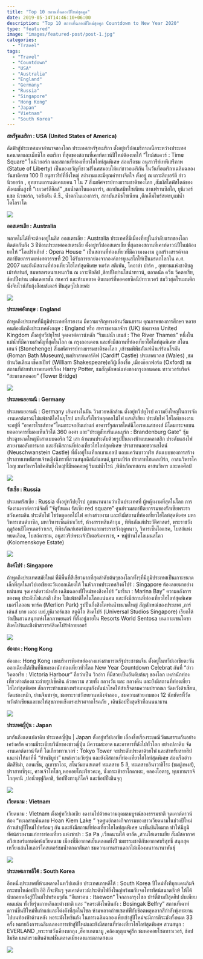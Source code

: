```yaml
---
title: "Top 10 สถานที่ฉลองปีใหม่สุดคูล"
date: 2019-05-14T14:46:10+06:00
description: "Top 10 สถานที่ฉลองปีใหม่สุดคูล Countdown to New Year 2020"
type: "featured"
image: "images/featured-post/post-1.jpg"
categories: 
  - "Travel"
tags:
  - "Travel"
  - "Countdown"
  - "USA"
  - "Australia"
  - "England"
  - "Germany"
  - "Russia"
  - "Singapore"
  - "Hong Kong"
  - "Japan"
  - "Vietnam"
  - "South Korea"
---
```



**สหรัฐอเมริกา : USA (United States of America)**

 ลัดฟ้าสู่ประเทศมหาอำนาจของโลก ประเทศสหรัฐอเมริกา ตั้งอยู่ทวีปอเมริกาเหนือระหว่างประเทศแคนาดาและเม็กซิโก อเมริกา  ที่สุดของสถานที่เคาท์ดาวน์ปีใหม่ต้องยกให้ “ไทม์สแควร์ : Time Square” ในนิวยอร์ก และสถานที่ท่องเที่ยวไฮไลท์สุดพิเศษ  ล่องเรือชม อนุสาวรีย์เทพีเสรีภาพ (Statue of Liberty) เป็นของขวัญที่ชาวฝรั่งเศสมอบให้แก่ชาวอเมริกัน ในวันที่อเมริกาเฉลิมฉลองวันชาติครบ 100 ปี อนุสาวรีย์ที่ยิ่งใหญ่ สง่างามและมีคุณค่าทางจิตใจ ตั้งอยู่ ณ เกาะลิเบอร์ตี อ่าวนิวยอร์ก , อุทยานแกรนด์แคนยอน 1 ใน 7 สิ่งมหัศจรรย์ทางธรรมชาติของโลก ,สัมผัสไลฟ์สไตล์ของสังคมชั้นสูงที่ “เบเวอร์ลีฮิลส์”  ,ชมน้ำตกไนแองการ่า, สถาบันสมิทโซเนียน ซานฟรานซิสโก,  ยูนิเวอร์แซล นิวยอร์ก, วอชิงตัน ดี.ซี., น้ำตกไนแองการ่า, สถาบันสมิธโซเนียน ,ตึกเอ็มไพร์สเตท,แม่น้ำโคโลราโด

![](../images/featured-post/top-10-count-down/1.jpg)

**ออสเตรเลีย :  Australia**

พลาดไม่ได้ที่จะต้องอยู่ในลิส ออสเตรเลีย : Australia ประเทศที่มีเมืองที่อยู่ในลำดับแรกของโลก ติดต่อกันถึง 3 ปีซ้อนประเทศออสเตรเลีย ตั้งอยู่ทวีปออสเตรเลีย  ที่สุดของสถานที่เคาท์ดาวน์ปีใหม่ต้องยกให้ “โอเปร่าเฮ้าส์ : Opera House ” เป็นสถานที่ท่องเที่ยวที่มีความงดงาม ถูกสร้างสรรค์จากสถาปัตยกรรมแห่งศตวรรษที่ 20 ได้รับการยกย่องจากองค์การยูเนสโกให้เป็นมรดกโลกใน ค.ศ. 2007 และยังมีสถานที่ท่องเที่ยวไฮไลท์สุดพิเศษ   พอร์ต สตีเฟ่น, โคอาล่า ปาร์ค , อุทยานแห่งชาติบลูเม้าท์เท่นส์, ชมพาเหรดนกเพนกวิน ณ เกาะฟิลลิป ,ช้อปปิ้งย่านไชน่าทาวน์, ตลาดนัด ควีน วิคตอเรีย, ช้อปปิ้งย่าน เฟดเดอเรชั่น สแควร์ และห้ามพลาด ดินเนอร์ที่หอคอยซิดนีย์ทาวเวอร์ ชมวิวสุดโรแมนติก นั่งจิบไวน์กับกุ้งล็อบส์เตอร์ ฟินสุดๆไปเลยค่ะ

![](../images/featured-post/top-10-count-down/2.jpg)

**ประเทศอังกฤษ : England**

ถ้าพูดถึงประเทศที่มีภูมิประเทศที่สวยงาม มีความเจริญทางด้านวัฒนธรรม คุณภาพของการศึกษา  หลายคนต้องนึกถึงประเทศอังกฤษ : England หรือ สหราชอาณาจักร (UK) ย่อมาจาก United Kingdom ตั้งอยู่ทวีปยุโรป จุดเคาต์ดาวน์หลัก “ริมแม่น้ำ เธมส์ : The River Thames” หนึ่งในแม่น้ำที่มีความสำคัญที่สุดในโลก ณ กรุงลอนดอน และยังมีสถานที่ท่องเที่ยวไฮไลท์สุดพิเศษ  สโตนเฮนจ์ (Stonehenge) สิ่งมหัศจรรย์ทางธรรมชาติของโลก ,เข้าชมพิพิธภัณฑ์นํ้าแร่ร้อนโรมัน (Roman Bath Museum),ชมปราสาทคาร์ดิฟ (Cardiff Castle) ประเทศเวลส (Wales) ,ชมบ้านวิลเลียม เช็คสเปียร์ (William Shakespeare)กวีผู้เลื่องชื่อ ,เมืองอ๊อกฟอร์ด (Oxford) ชมสถานทีถ่ายทําภาพยนตร์เรื่อง Harry Potter, ชมสัญลักษณ์แห่งของกรุงลอนดอน ทาวเวอร์บริดจ์ “สะพานหอคอย” (Tower Bridge)

![](../images/featured-post/top-10-count-down/3.jpg)

**ประเทศเยอรมนี : Germany**

ประเทศเยอรมนี : Germany เส้นทางในฝัน วิวสวยหลักล้าน ตั้งอยู่ทวีปยุโรป ความยิ่งใหญ่ในการจัดงานเคาต์ดาวน์ไม่แพ้ชาติใดในยุโรป มาเต็มทั้งโชว์พลุดอกไม้ไฟ แสงสีเสียง ประดับไฟ ไฮไลท์ของงานจะอยู่ที่ “อาคารไรชส์ทาค”โดมกระจกอันเก่าแก่ อาคารรัฐสภาสไตล์นีโอเรอเนสซองส์ มีโดมกระจกบนยอดอาคารที่มองเห็นวิวได้ 360 องศา และ”ประตูชัยบรันเดนบูร์ก :  Brandenburg Gate” ซุ้มประตูขนาดใหญ่มีเสาแบบดอริก 12 เสา ด้านบนประดับด้วยรูปปั้นนางฟ้าแบบคลาสสิก ประดับแสงไฟสวยงามอลังการมาก และยังมีสถานที่ท่องเที่ยวไฮไลท์สุดพิเศษ  ปราสาทนอยชวานชไตน์ (Neuschwanstein Castle) ที่ตั้งอยู่ในเทือกเขาแอลป์ แถบแคว้นบาวาเรีย ต้นแบบของการสร้างปราสาทเทพนิยายเจ้าหญิงนิทราที่สวนสนุกดิสนีย์แลนด์,นูเรมเบิร์ก ปราสาทไฮเดลเบิร์ก, อาสนวิหารโคโลญ มหาวิหารโกธิคอันยิ่งใหญ่ที่มีหอคอยคู่ ริมแม่น้ำไรน์ ,พิพิธภัณฑสถาน อาสนวิหาร และหอศิลป์

![](../images/featured-post/top-10-count-down/4.jpg)

**รัสเซีย : Russia**

ประเทศรัสเซีย : Russia ตั้งอยู่ทวีปยุโรป ถูกขนานนามว่าเป็นประเทศที่ ผู้หญิงงามที่สุดในโลก การจัดงานเคาต์ดาวน์จัดที่ “จัตุรัสแดง รัสเซีย red square” ศูนย์รวมสถาปัตยกรรมของรัสเซียพระราชวังเครมลิน ประดับไฟ โชว์พลุดอกไม้ไฟ อย่างสวยงาม และยังมีสถานที่ท่องเที่ยวไฮไลท์สุดพิเศษ  มหาวิหารเซนต์บาซิล, มหาวิหารเซ็นต์ซาเวียร์, ห้างสรรพสินค้ากุม , พิพิธภัณฑ์ประวัติศาสตร์, พระราชวังฤดูร้อนปีโตรเดอร์วาเรส, พิพิธภัณฑ์เฮอร์มิเทจและพระราชวังฤดูหนาว, วิหารเซ็นไอแซค, โบสถ์แห่งหยดเลือด, โบสถ์คาซาน, อนุสาวรีย์พระเจ้าปีเตอร์มหาราช, • หมู่บ้านโคโลเมนสโคว (Kolomenskoye Estate) 

![](../images/featured-post/top-10-count-down/5.jpg)

**สิงค์โปร์ : Singapore**

ถ้าพูดถึงประเทศสมัยใหม่ ที่มีพื้นที่สีเขียวมากที่สุดลำดับต้นๆของโลกทั้งๆที่มีภูมิประเทศเป็นเกาะขนาดเล็กที่สุดในทวีปเอเชียตะวันออกเฉียงใต้ ในหัวภาพประเทศสิงค์โปร์ : Singapore ต้องลอยมาอย่างเเน่นอน จุดเคาต์ดาวน์หลัก เฉลิมฉลองปีใหม่ของสิงคโปร์  “มารีนา : Marina Bay” ความอลังการของพลุ ประดับไฟแสงสี เสียง ไม่เเพ้ชาติใดในโลกแน่นอน และยังมีสถานที่ท่องเที่ยวไฮไลท์สุดพิเศษ  เมอร์ไลออน พาร์ค (Merlion Park) รูปปั้นกึ่งสิงโตพ่นน้ำขนาดใหญ่ สัญลักษณ์ของประเทศ ,การ์เด้นส์ บาย เดอะ เบย์,ยูนิเวอร์แซล สตูดิโอ สิงคโปร์ (Universal Studios Singapore) เรียกได้ว่าเป็นสวนสนุกแห่งโลกภาพยนตร์ ที่ตั้งอยู่ภายใน Resorts World Sentosa บนเกาะเซนโตซาสิงคโปร์และชิงช้าสวรรค์สิงคโปร์ฟลายเออร์

![](../images/featured-post/top-10-count-down/6.jpg)

**ฮ่องกง : Hong Kong**

  ฮ่องกง: Hong Kong เขตบริหารพิเศษฮ่องกงแห่งสาธารณรัฐประชาชนจีน ตั้งอยู่ในทวีปเอเชียตะวันออกเฉียงใต้เป็นที่นิยมของนักท่องเที่ยวทั่วโลก New Year Countdown Celebrat กันที่ “อ่าววิคตอเรีย : Victoria Harbour” ถือว่าเป็น วิวอ่าว ที่มีสวยเป็นอันดับต้นๆ ของโลก เหล่านักท่องเที่ยวต่างต้องเเวะถ่ายรูปเช็คอิน ด้วยความ สวยทั้ง กลางวัน และ กลางคืน  และยังมีสถานที่ท่องเที่ยวไฮไลท์สุดพิเศษ  สักการะท่านแชกงพร้อมหมุนกังหันนำโชคให้สำเร็จตามความปราถณา วัดหวังต้าเซียน, วัดแชกงหมิว, ย่านจิมซาจุ่ย, ชมพระราชวังหยวนหมิงจำลอง , ชมความสวยงามของ 12 นักษัตรทีี่วัดหวังต้าเซียนและขอให้สุขภาพแข็งแรงปราศจากโรคภัย , เดินช้อปปิ้งสุดชิวที่ถนนนาธาน

  ![](../images/featured-post/top-10-count-down/7.jpg)

  **ประเทศญี่ปุ่น : Japan**

  มากันถึงแดนปลาดิบ ประเทศญี่ปุ่น | Japan ตั้งอยู่ทวีปเอเชีย เลื่องชื่อเรื่องระเพณีวัฒนธรรมกันอย่างเคร่งครัด ความมีระเบียบวินัยของชาวญี่ปุ่น มีความสะอาด และอาหารที่ดังไปทั่วโลก อย่างปลาดิบ จัดงานเคาต์ดาวน์จัดที่ โตเกียวทาวเวอร์ : Tokyo Tower จะประดับประดาด้วยไฟ และสำหรับสายฮิปแนะนำให้มาที่นี่ “ย่านชิบูย่า” แหล่งรวมวัยรุ่น และยังมีสถานที่ท่องเที่ยวไฮไลท์สุดพิเศษ  ล่องเรืออ่าวมัตสึชิม่า, ออนเซ็น, ภูเขาซาโอะ, สโนว์มอนสเตอร์ ทะเลสาบ 5 สี, ทะเลสาบอินาวาชิโระ (ชมฝูงหงส์), ปราสาทซึรุงะ, ศาลเจ้าโทโชกุ,หอคอยโกะเรียวคะคุ, นั่งกระเช้าฮาโกดาเตะ, คลองโอตารุ, หุบเขานรกจิโกกุดานิ ,บ่อน้ำพุฟูกิดาชิ, ช้อปปิ้งทานุกิโคจิ และช้อปปิ้งชินจุกุ

  ![](../images/featured-post/top-10-count-down/8.jpg)

  **เวียดนาม : Vietnam**

  เวียดนาม : Vietnam ตั้งอยู่ทวีปเอเชีย งดงามไปด้วยความอุดมลมบูรณ์ของธรรมชาติ จุดเคาต์ดาวน์ต้อง “ทะเลสาบคืนดาบ Hoan Kiem Lake  ” จุดศูนย์กลางกิจกรรมของชาวเวียดนามในช่วงปีใหม่ ก้าวเข้าสู่ปีใหม่ไปพร้อมๆ กัน และยังมีสถานที่ท่องเที่ยวไฮไลท์สุดพิเศษ   นาขั้นบันไดมาก ทำให้มีภูมิทัศน์สวยงามแก่การท่องเที่ยว แห่งซาปา : Sa Pa ,เวียดนามใต้ ดาลัด ,สวนไฮเดรนเยีย สัมผัสอากาศสวิสเซอร์แลนด์อห่งเวียดนาม เมืองที่มีอากาศเย็นตลอดทั้งปี ชมธรรมชาติกับอากาศบริสุทธิ์ สนุกสุดเหวี่ยงเล่นโลเลอร์โคสเตอร์ชมน้ำตกดาตันลา ชมความงานสวนดอกไม้เมืองหนาวนานาพันธุ์

  ![](../images/featured-post/top-10-count-down/9.jpg)

  **ประเทศเกาหลีใต้ : South Korea**

  อีกหนึ่งประเทศที่ห้ามพลาดในทวีปเอเชีย ประเทศเกาหลีใต้ : South Korea  ปีใหม่ทั้งทีบุกแดนกิมจิ กระทบไหล่อปป้า อิอิ ก็จะฟินๆ จุดเคาต์ดาวน์ประดับไฟยิ่งใหญ่พร้อมกับจอโทรทัศน์ขนาดยักษ์ ให้ได้นับถอยหลังสู่ปีใหม่ไปพร้อมๆกัน “อีแทวอน : Itaewon” ใจกลางกรุงโซล ปาร์ตี้ข้ามปีสุดฮิป ผับเพียบ คนแน่น ทั้งวัยรุ่นเกาหลีและต่างชาติ และ “หอระฆังโพซินกัง : Bosingak Belfry” สถานที่เคาท์ดาวน์ขึ้นปีใหม่ที่เก่าแก่และโด่งดังที่สุดในโซล ห้ามพลาดถ่ายเซลฟฟี่กับช๊อตพลุหลากสีกำลังพุ้งทะยานไปบนท้องฟ้าด้านหลัง หอระฆังโพซินกัง ในการเฉลิมฉลองเพื่อเข้าสู่ปีใหม่จะมีการตีระฆังทั้งหมด 33 ครั้ง หมายถึงการเฉลิมฉลองการเข้าสู่ปีใหม่และยังมีสถานที่ท่องเที่ยวไฮไลท์สุดพิเศษ   สวนสนุก : EVERLAND ,พระราชวังเคียงบกกุง ,ฮ็อกเกตนามู ,คล้องกุญแจคู่รัก ชมหอคอยโซลทาวเวอร์, ช้อปชิมชิล แหล่งรวมสินค้าแฟชั่นตลาดเมียงดงและตลาดฮงแด 

  ![](../images/featured-post/top-10-count-down/10.jpg)




